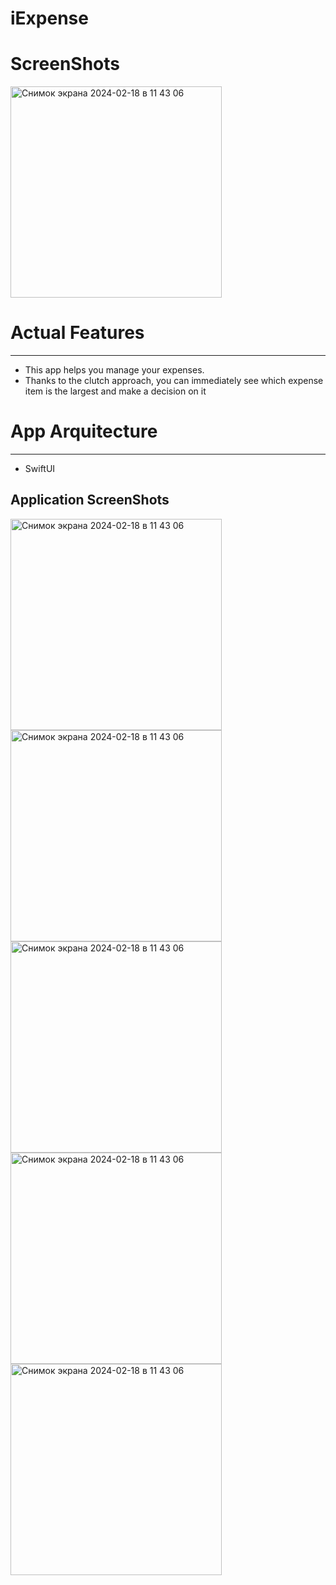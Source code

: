 # iExpense

# ScreenShots
<img width="338" alt="Снимок экрана 2024-02-18 в 11 43 06" src="https://github.com/NaumenkoVanya/iExpense/assets/95250432/7413f870-4b31-4280-9dba-a44b2755272f">

# Actual Features
____
+ This app helps you manage your expenses.
+ Thanks to the clutch approach, you can immediately see which expense item is the largest and make a decision on it
  
# App Arquitecture
____
+ SwiftUI

## Application ScreenShots

<img width="338" alt="Снимок экрана 2024-02-18 в 11 43 06" src="https://github.com/NaumenkoVanya/iExpense/assets/95250432/54c146ec-1b8f-4691-8e84-20e37b2041dd">
<img width="338" alt="Снимок экрана 2024-02-18 в 11 43 06" src="https://github.com/NaumenkoVanya/iExpense/assets/95250432/aeb65eab-573b-4202-9d07-9e69eee31261">
<img width="338" alt="Снимок экрана 2024-02-18 в 11 43 06" src="https://github.com/NaumenkoVanya/GuessTheFlag/assets/95250432/d1f14fce-7b69-43a0-862a-af0792176128">
<img width="338" alt="Снимок экрана 2024-02-18 в 11 43 06" src="https://github.com/NaumenkoVanya/iExpense/assets/95250432/c4540501-eb98-4470-89b7-1e54d07829e8">
<img width="338" alt="Снимок экрана 2024-02-18 в 11 43 06" src="https://github.com/NaumenkoVanya/iExpense/assets/95250432/d652d7ff-705e-40a5-82df-035260754053">

